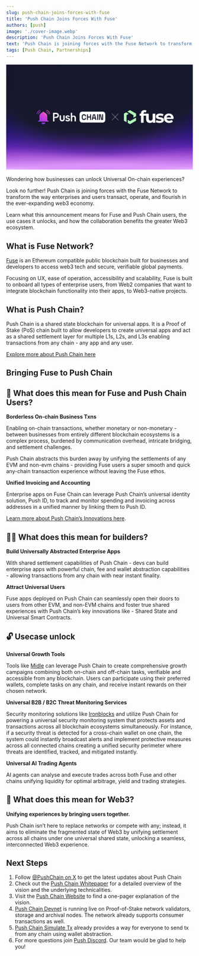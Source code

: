```yaml
---
slug: push-chain-joins-forces-with-fuse
title: 'Push Chain Joins Forces With Fuse'
authors: [push]
image: './cover-image.webp'
description: 'Push Chain Joins Forces With Fuse'
text: 'Push Chain is joining forces with the Fuse Network to transform the way enterprises and users transact and operate in the web3 economy. Learn what usecases does this collaboration unlocks and how devs and users can make the best of it!'
tags: [Push Chain, Partnerships]
---
```


![Cover image of Push Chain Join Forces With Fuse ](./cover-image.webp)

<!--truncate-->


Wondering how businesses can unlock Universal On-chain experiences?

Look no further!
Push Chain is joining forces with the Fuse Network to transform the way enterprises and users transact, operate, and flourish in the ever-expanding web3 economy.

Learn what this announcement means for Fuse and Push Chain users, the use cases it unlocks, and how the collaboration benefits the greater Web3 ecosystem.


## What is Fuse Network?

[Fuse](https://www.fuse.io/) is an Ethereum compatible public blockchain built for businesses and developers to access  web3 tech and secure, verifiable global payments.

Focusing on UX, ease of operation, accessibility and scalability, Fuse is built to onboard all types of enterprise users, from Web2 companies that want to integrate blockchain functionality into their apps, to Web3-native projects.


## What is Push Chain?

Push Chain is a shared state blockchain for universal apps. It is a Proof of Stake (PoS) chain built to allow developers to create universal apps and act as a shared settlement layer for multiple L1s, L2s, and L3s enabling transactions from any chain - any app and any user.

[Explore more about Push Chain here](https://push.org/)


## Bringing Fuse to Push Chain

## 👥 What does this mean for Fuse and Push Chain Users?

**Borderless On-chain Business Txns**

Enabling on-chain transactions, whether monetary or non-monetary - between businesses from entirely different blockchain ecosystems is a complex process, burdened by communication overhead, intricate bridging, and settlement challenges.

Push Chain abstracts this burden away by unifying the settlements of any EVM and non-evm chains - providing Fuse users a super smooth and quick any-chain transaction experience without leaving the Fuse ethos.


**Unified Invoicing and Accounting**

Enterprise apps on Fuse Chain can leverage Push Chain’s universal identity solution, Push ID, to track and monitor spending and invoicing across addresses in a unified manner by linking them to Push ID.

[Learn more about Push Chain’s Innovations here](https://push.org/blog/innovations-by-push-chain/).


## 👷‍♂️ What does this mean for builders?

**Build Universally Abstracted Enterprise Apps**

With shared settlement capabilities of Push Chain  - devs can build enterprise apps with powerful chain, fee and wallet abstraction capabilities - allowing transactions from any chain with near instant finality.

**Attract Universal Users**

Fuse apps deployed on Push Chain can seamlessly open their doors to users from other EVM, and non-EVM chains and foster true shared experiences with Push Chain’s key innovations like - Shared State and Universal Smart Contracts.


## 🔓 Usecase unlock

**Universal Growth Tools**

Tools like [Midle](https://midle.io/) can leverage Push Chain to create comprehensive growth campaigns combining both on-chain and off-chain tasks, verifiable and accessible from any blockchain. Users can participate using their preferred wallets, complete tasks on any chain, and receive instant rewards on their chosen network.


**Universal B2B / B2C Threat Monitoring Services**

Security monitoring solutions like [Ironblocks](https://www.ironblocks.com/) and utilize Push Chain for powering a universal security monitoring system that protects assets and transactions across all blockchain ecosystems simultaneously. For instance, if a security threat is detected for a cross-chain wallet on one chain, the system could instantly broadcast alerts and implement protective measures across all connected chains creating a unified security perimeter where threats are identified, tracked, and mitigated instantly.

**Universal AI Trading Agents**

AI agents can analyse and execute trades across both Fuse and other chains unifying liquidity for optimal arbitrage, yield and trading strategies.


## 🌌 What does this mean for Web3?

**Unifying experiences by bringing users together.**

Push Chain isn’t here to replace networks or compete with any; instead, it aims to eliminate the fragmented state of Web3 by unifying settlement across all chains under one universal shared state, unlocking a seamless, interconnected Web3 experience.




## Next Steps

1. Follow [@PushChain on X](https://x.com/PushChain) to get the latest updates about Push Chain
2. Check out the [Push Chain Whitepaper](https://whitepaper.push.org/) for a detailed overview of the vision and the underlying technicalities.
3. Visit the [Push Chain Website](https://push.org/chain) to find a one-pager explanation of the vision.
4. [Push Chain Devnet](https://scan.push.org/) is running live on Proof-of-Stake network validators, storage and archival nodes. The network already supports consumer transactions as well.
5. [Push Chain Simulate Tx](https://simulate.push.org/) already provides a way for everyone to send tx from any chain using wallet abstraction.
6. For more questions join [Push Discord](https://discord.com/invite/pushchain). Our team would be glad to help you!
